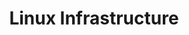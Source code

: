 ---
credit:
- Lawson Probasco
featured: false
recording: ''
slides: linux_infrastructure.pdf
tags:
- linux
time_start: 2019-02-14T18:00:00.000000Z
title: Linux Infrastructure
week_number: 4
---